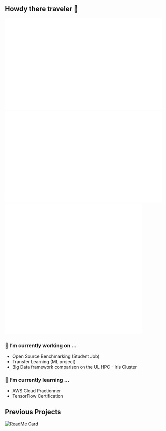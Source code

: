 ## Howdy there traveler 👋


  <img src="https://github.com/Yann21/github-stats/blob/master/generated/overview.svg" />
<div class="row">
  <img src="https://github.com/Yann21/github-stats/blob/master/generated/languages.svg" />
  <img src="https://github.com/Yann21/Yann21/blob/main/res/languages.svg" />
</div>

### 🔭 I’m currently working on ...
* Open Source Benchmarking (Student Job)
* Transfer Learning (ML project)
* Big Data framework comparison on the UL HPC - Iris Cluster
### 🌱 I’m currently learning ...
* AWS Cloud Practionner
* TensorFlow Certification

## Previous Projects
[![ReadMe Card](https://github-readme-stats.vercel.app/api/pin/?username=anuraghazra&repo=github-readme-stats)](https://github.com/anuraghazra/github-readme-stats)

<!--
**Yann21/Yann21** is a ✨ _special_ ✨ repository because its `README.md` (this file) appears on your GitHub profile.

Here are some ideas to get you started:


* Tensorflow Certifiaction
- 👯 I’m looking to collaborate on ...
- 🤔 I’m looking for help with ...
- 💬 Ask me about ...
- 📫 How to reach me: ...
- ⚡ Fun fact: ...
-->
